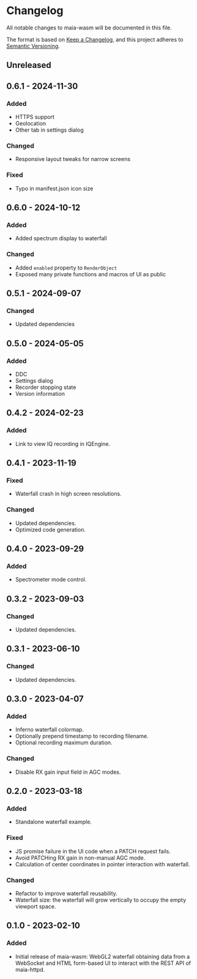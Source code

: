 # Changelog

All notable changes to maia-wasm will be documented in this file.

The format is based on [Keep a Changelog](https://keepachangelog.com/en/1.0.0/),
and this project adheres to [Semantic Versioning](https://semver.org/spec/v2.0.0.html).

## Unreleased

## 0.6.1 - 2024-11-30

### Added

- HTTPS support
- Geolocation
- Other tab in settings dialog

### Changed

- Responsive layout tweaks for narrow screens

### Fixed

- Typo in manifest.json icon size

## 0.6.0 - 2024-10-12

### Added

- Added spectrum display to waterfall

### Changed

- Added `enabled` property to `RenderObject`
- Exposed many private functions and macros of UI as public

## 0.5.1 - 2024-09-07

### Changed

- Updated dependencies

## 0.5.0 - 2024-05-05

### Added

- DDC
- Settings dialog
- Recorder stopping state
- Version information

## 0.4.2 - 2024-02-23

### Added

- Link to view IQ recording in IQEngine.

## 0.4.1 - 2023-11-19

### Fixed

- Waterfall crash in high screen resolutions.

### Changed

- Updated dependencies.
- Optimized code generation.

## 0.4.0 - 2023-09-29

### Added

- Spectrometer mode control.

## 0.3.2 - 2023-09-03

### Changed

- Updated dependencies.

## 0.3.1 - 2023-06-10

### Changed

- Updated dependencies.

## 0.3.0 - 2023-04-07

### Added

- Inferno waterfall colormap.
- Optionally prepend timestamp to recording filename.
- Optional recording maximum duration.

### Changed

- Disable RX gain input field in AGC modes.

## 0.2.0 - 2023-03-18

### Added

- Standalone waterfall example.

### Fixed

- JS promise failure in the UI code when a PATCH request fails.
- Avoid PATCHing RX gain in non-manual AGC mode.
- Calculation of center coordinates in pointer interaction with waterfall.

### Changed

- Refactor to improve waterfall reusability.
- Waterfall size: the waterfall will grow vertically to occupy the empty
  viewport space.

## 0.1.0 - 2023-02-10

### Added

- Initial release of maia-wasm: WebGL2 waterfall obtaining data from a
  WebSocket and HTML form-based UI to interact with the REST API of
  maia-httpd.
